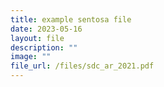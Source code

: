 ```yaml
---
title: example sentosa file
date: 2023-05-16
layout: file
description: ""
image: ""
file_url: /files/sdc_ar_2021.pdf
---
```

